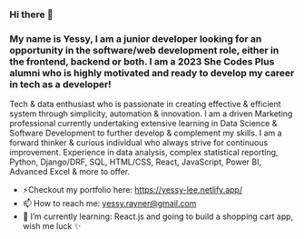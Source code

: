 ### Hi there 👋
### My name is Yessy, I am a junior developer looking for an opportunity in the software/web development role, either in the frontend, backend or both. I am a 2023 She Codes Plus alumni who is highly motivated and ready to develop my career in tech as a developer!

Tech & data enthusiast who is passionate in creating effective & efficient system through simplicity, automation & innovation. I am a driven Marketing professional currently undertaking extensive learning in Data Science & Software Development to further develop & complement my skills. I am a forward thinker & curious individual who always strive for continuous improvement. Experience in data analysis, complex statistical reporting, Python, Django/DRF, SQL, HTML/CSS, React, JavaScript, Power BI, Advanced Excel & more to offer.

- ⚡Checkout my portfolio here: https://yessy-lee.netlify.app/
- 📫 How to reach me: yessy.rayner@gmail.com
- 🌱 I’m currently learning: React.js and going to build a shopping cart app, wish me luck ✨

<!--
**YessyLee/YessyLee** is a ✨ _special_ ✨ repository because its `README.md` (this file) appears on your GitHub profile.

Here are some ideas to get you started:

- 🔭 I’m currently working on ...
- 🌱 I’m currently learning ...
- 👯 I’m looking to collaborate on ...
- 🤔 I’m looking for help with ...
- 💬 Ask me about ...
- 📫 How to reach me: ...
- 😄 Pronouns: ...
- ⚡ Fun fact: ...
-->
